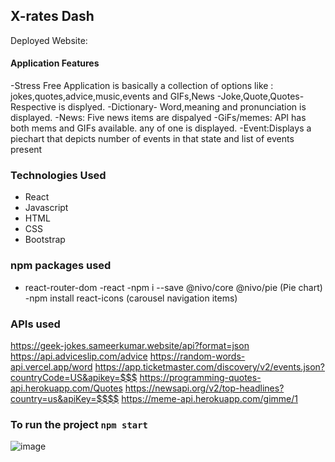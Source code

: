 ## X-rates Dash

Deployed Website:

#### Application Features

-Stress Free Application is basically a collection of options like
: jokes,quotes,advice,music,events and GIFs,News
-Joke,Quote,Quotes-Respective is displyed.
-Dictionary- Word,meaning and pronunciation is displayed.
-News: Five news items are dispalyed
-GiFs/memes: API has both mems and GIFs available. any of one is displayed.
-Event:Displays a piechart that depicts number of events in that state and list of events present

### Technologies Used

- React
- Javascript
- HTML
- CSS
- Bootstrap

### npm packages used

- react-router-dom
  -react
  -npm i --save @nivo/core @nivo/pie (Pie chart)
  -npm install react-icons (carousel navigation items)

### APIs used

https://geek-jokes.sameerkumar.website/api?format=json
https://api.adviceslip.com/advice
https://random-words-api.vercel.app/word
https://app.ticketmaster.com/discovery/v2/events.json?countryCode=US&apikey=$$$
https://programming-quotes-api.herokuapp.com/Quotes
https://newsapi.org/v2/top-headlines?country=us&apiKey=$$$$
https://meme-api.herokuapp.com/gimme/1

### To run the project `npm start`

![image](https://user-images.githubusercontent.com/91653071/209252214-1ebc5846-a1d7-4a58-91a6-b35ac7ba926b.png)


